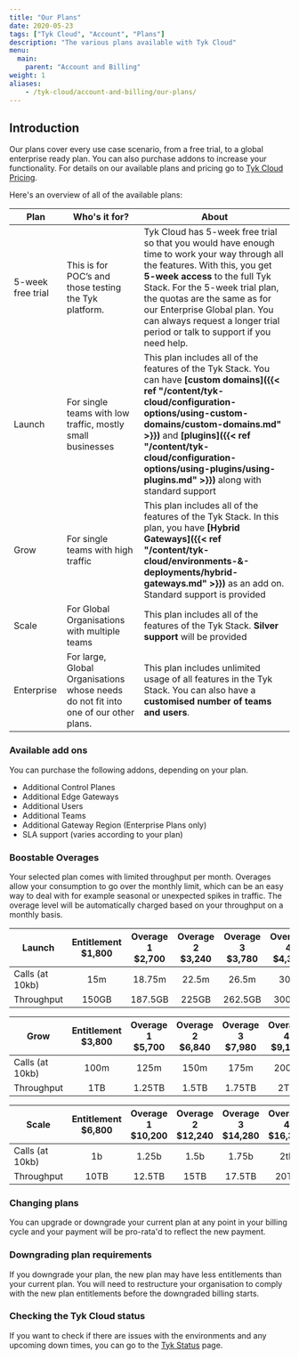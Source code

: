 ```yaml
---
title: "Our Plans"
date: 2020-05-23
tags: ["Tyk Cloud", "Account", "Plans"]
description: "The various plans available with Tyk Cloud"
menu:
  main:
    parent: "Account and Billing"
weight: 1
aliases:
    - /tyk-cloud/account-and-billing/our-plans/
---
```



## Introduction

Our plans cover every use case scenario, from a free trial, to a global enterprise ready plan. You can also purchase addons to increase your functionality. For details on our available plans and pricing go to [Tyk Cloud Pricing](https://tyk.io/price-comparison/).

Here's an overview of all of the available plans:

| **Plan**          | **Who's it for?**                                                                   | **About**                                                                                                                                                                                                                                                                                                                                          |
|-------------------|-------------------------------------------------------------------------------------|----------------------------------------------------------------------------------------------------------------------------------------------------------------------------------------------------------------------------------------------------------------------------------------------------------------------------------------------------|
| 5-week free trial | This is for POC’s and those testing the Tyk platform.                               | Tyk Cloud has 5-week free trial so that you would have enough time to work your way through all the features. With this, you get **5-week access** to the full Tyk Stack. For the 5-week trial plan, the quotas are the same as for our Enterprise Global plan. You can always request a longer trial period or talk to support if you need help. |
| Launch            | For single teams with low traffic, mostly small businesses                          | This plan includes all of the features of the Tyk Stack. You can have **[custom domains]({{< ref "/content/tyk-cloud/configuration-options/using-custom-domains/custom-domains.md" >}})** and **[plugins]({{< ref "/content/tyk-cloud/configuration-options/using-plugins/using-plugins.md" >}})** along with standard support                                                                                                                                                                                                                    |
| Grow              | For single teams with high traffic                                                  | This plan includes all of the features of the Tyk Stack. In this plan, you have **[Hybrid Gateways]({{< ref "/content/tyk-cloud/environments-&-deployments/hybrid-gateways.md" >}})** as an add on. Standard support is provided                                                                                                                                                                                                   |
| Scale             | For Global Organisations with multiple teams                                        | This plan includes all of the features of the Tyk Stack. **Silver support** will be provided                                                                                                                                                                                                                                                        |
| Enterprise        | For large, Global Organisations whose needs do not fit into one of our other plans. | This plan includes unlimited usage of all features in the Tyk Stack. You can also have a **customised number of teams and users**.                                                                                                                                                                                                                  |
### Available add ons

You can purchase the following addons, depending on your plan.

* Additional Control Planes
* Additional Edge Gateways
* Additional Users
* Additional Teams
* Additional Gateway Region (Enterprise Plans only)
* SLA support (varies according to your plan)

### Boostable Overages

Your selected plan comes with limited throughput per month. Overages allow your consumption to go over the monthly limit, which can be an easy way to deal with for example seasonal or unexpected spikes in traffic. The overage level will be automatically charged based on your throughput on a monthly basis.

| Launch          | Entitlement $1,800 | Overage 1 $2,700 | Overage 2 $3,240 | Overage 3 $3,780 | Overage 4 $4,320 |
|-----------------|:------------------:|:----------------:|:----------------:|:----------------:|:----------------:|
| Calls (at 10kb) |         15m        |      18.75m      |       22.5m      |       26.5m      |        30m       |
| Throughput      |        150GB       |      187.5GB     |       225GB      |      262.5GB     |       300GB      |



| Grow            | Entitlement $3,800 | Overage 1 $5,700 | Overage 2 $6,840 | Overage 3 $7,980 | Overage 4 $9,120 |
|-----------------|:------------------:|:----------------:|:----------------:|:----------------:|:----------------:|
| Calls (at 10kb) |        100m        |       125m       |       150m       |       175m       |       200m       |
| Throughput      |         1TB        |      1.25TB      |       1.5TB      |      1.75TB      |        2TB       |


| Scale           | Entitlement $6,800 | Overage 1 $10,200 | Overage 2 $12,240 | Overage 3 $14,280 | Overage 4 $16,320 |
|-----------------|:------------------:|:-----------------:|:-----------------:|:-----------------:|:-----------------:|
| Calls (at 10kb) |         1b         |       1.25b       |        1.5b       |       1.75b       |        2tb        |
| Throughput      |        10TB        |       12.5TB      |        15TB       |       17.5TB      |        20TB       |

### Changing plans

You can upgrade or downgrade your current plan at any point in your billing cycle and your payment will be pro-rata'd to reflect the new payment.

### Downgrading plan requirements

If you downgrade your plan, the new plan may have less entitlements than your current plan. You will need to restructure your organisation to comply with the new plan entitlements before the downgraded billing starts.

### Checking the Tyk Cloud status

If you want to check if there are issues with the environments and any upcoming down times, you can go to the [Tyk Status](https://status.tyk.io/) page.

